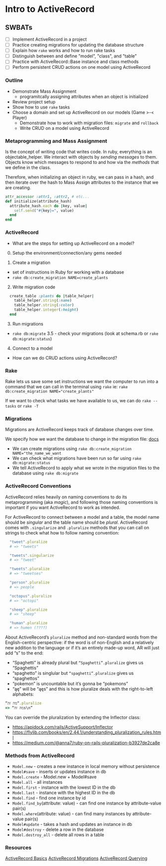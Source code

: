 Intro to ActiveRecord
===

## SWBATs
- [ ] Implement ActiveRecord in a project
- [ ] Practice creating migrations for updating the database structure
- [ ] Explain how `rake` works and how to run rake tasks
- [ ] Distinguish between and define "model", "class", and "table"
- [ ] Practice with ActiveRecord::Base instance and class methods
- [ ] Perform persistent CRUD actions on one model using ActiveRecord

### Outline
* Demonstrate Mass Assignment
  - programitcally assigning attributes when an object is initialized
* Review project setup
* Show how to use `rake` tasks
* Choose a domain and set up ActiveRecord on our models (Game >-< Player)
  * Demonstrate how to work with migration files: `migrate` and `rollback`
  * Write CRUD on a model using ActiveRecord

### Metaprogramming and Mass Assignment
Is the concept of writing code that writes code. In ruby, everything is an objectable_helper. We interact with objects by *sending messages* to them. Objects know which messages to respond to and how via the *methods* that we define in the class.

Therefore, when initializing an object in ruby, we can pass in a hash, and then iterate over the hash to Mass Assign attributes to the instance that we are creating.

```ruby
attr_accessor :attr1, :attr2, # etc...
def initialize(attribute_hash)
  attribute_hash.each do |key, value|
    self.send("#{key}=", value)
  end
end
```

### ActiveRecord

* What are the steps for setting up ActiveRecord on a model?

0. Setup the environment/connection/any gems needed

1. Create a migration
  - set of instructions in Ruby for working with a database
  - `rake db:create_migration NAME=create_plants`

2. Write migration code
  ```rb
    create_table :plants do |table_helper|
      table_helper.string(:name)
      table_helper.string(:color)
      table_helper.integer(:height)
    end
  ```

3. Run migrations
  - `rake db:migrate`
3.5 - check your migrations (look at schema.rb or `rake db:migrate:status`)

4. Connect to a model

* How can we do CRUD actions using ActiveRecord?

### Rake

Rake lets us save some set instructions we want the computer to run into a command that we can call in the terminal using `rake` ie: `rake db:create_migration NAME="create_plants"`

If we want to check what tasks we have available to us, we can do `rake --tasks` or `rake -T`

### Migrations
Migrations are ActiveRecord keeps track of database changes over time.

We specify how we want the database to change in the migration file: [docs](https://guides.rubyonrails.org/active_record_migrations.html)

* We can create migrations using `rake db:create_migration NAME="the_name_we_want`
* We can check what migrations have been run so far using `rake db:migrate:status`
* We tell ActiveRecord to apply what we wrote in the migration files to the database using `rake db:migrate`

### ActiveRecord Conventions
ActiveRecord relies heavily on naming conventions to do its metaprogramming (aka *magic*), and following those naming conventions is important if you want ActiveRecord to work as intended.

For ActiveRecord to connect between a model and a table, the model name should be *singular* and the table name should be *plural*. ActiveRecord comes with `.singularize` and `.pluralize` methods that you can call on strings to check what how to follow naming convention:

```rb
  "tweet".pluralize
  # => "tweets"

  "tweets".singularize
  # => "tweet"

  "tweets".pluralize
  # => "tweetses"

  "person".pluralize
  # => people

  "octopus".pluralize
  # => "octopi"

  "sheep".pluralize
  # => "sheep"

  "human".pluralize
  # => humen (????)
```

About ActiveRecord’s `pluralize` method and non-standard words from the English-centric perspective:
if the word is of non-English and a relatively new addition to the language or if it’s an entirely made-up word, AR will just add “s” to the end:

- “Spaghetti” is already plural but `“Spaghetti”.pluralize` gives us “Spaghettis”
- “spaghetto” is singlular but `“spaghetti”.pluralize` gives us “spaghettos”
- “pokemon” is uncountable but it’s gonna be “pokemons”
- “ąę” will be “ąęs”
and this is how pluralize deals with the right-to-left alphabets:

```ruby
“מה זה“.pluralize
=> “מה זהs\n”
```

You can override the pluralization by extending the Inflector class:
- <https://apidock.com/rails/ActiveSupport/Inflector>
- <https://flylib.com/books/en/2.44.1/understanding_pluralization_rules.html>
- <https://medium.com/@anna7/ruby-on-rails-pluralization-b3927de2ca8e>

### Methods from ActiveRecord

* `Model.new` - creates a new instance in local memory without persistence
* `Model#save` - inserts or updates instance in db
* `Model.create` - Model.new + Model#save
* `Model.all` - all instances
* `Model.first` - instance with the lowest ID in the db
* `Model.last` - instance with the highest ID in the db
* `Model.find` - find one instance by id
* `Model.find_by`(attribute: value) - can find one instance by attribute-value pair(s)
* `Model.where`(attribute: value) - can find many instances by attribute-value pair(s)
* `Model#update` - takes a hash and updates an instance in db
* `Model#destroy` - delete a row in the database
* `Model.destroy_all` - delete all rows in a table

### Resources
[ActiveRecord Basics](https://guides.rubyonrails.org/active_record_basics.html)
[ActiveRecord Migrations](https://guides.rubyonrails.org/active_record_migrations.html)
[ActiveRecord Querying](https://guides.rubyonrails.org/active_record_querying.html)